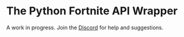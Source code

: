 # The Python Fortnite API Wrapper
A work in progress.
Join the [Discord](https://discord.gg/eFBk3wZ) for help and suggestions.
